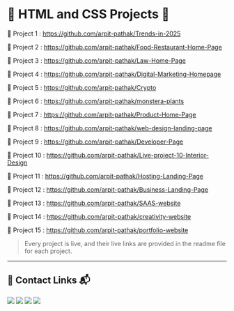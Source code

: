 # 🔰 HTML and CSS Projects 🔰

🔹 Project 1 : https://github.com/arpit-pathak/Trends-in-2025

🔹 Project 2 : https://github.com/arpit-pathak/Food-Restaurant-Home-Page

🔹 Project 3 : https://github.com/arpit-pathak/Law-Home-Page

🔹 Project 4 : https://github.com/arpit-pathak/Digital-Marketing-Homepage

🔹 Project 5 : https://github.com/arpit-pathak/Crypto

🔹 Project 6 : https://github.com/arpit-pathak/monstera-plants

🔹 Project 7 : https://github.com/arpit-pathak/Product-Home-Page

🔹 Project 8 : https://github.com/arpit-pathak/web-design-landing-page

🔹 Project 9 : https://github.com/arpit-pathak/Developer-Page

🔹 Project 10 : https://github.com/arpit-pathak/Live-project-10-Interior-Design

🔹 Project 11 : https://github.com/arpit-pathak/Hosting-Landing-Page

🔹 Project 12 : https://github.com/arpit-pathak/Business-Landing-Page

🔹 Project 13 : https://github.com/arpit-pathak/SAAS-website

🔹 Project 14 : https://github.com/arpit-pathak/creativity-website

🔹 Project 15 : https://github.com/arpit-pathak/portfolio-website

> Every project is live, and their live links are provided in the readme file for each project.

---

## 📌 Contact Links 📬

[![](https://img.shields.io/badge/LinkedIn-0077B5?style=for-the-badge&logo=linkedin&logoColor=white)](https://www.linkedin.com/in/arpit-webdev/)
[![](https://img.shields.io/badge/Instagram-E4405F?style=for-the-badge&logo=instagram&logoColor=white)](https://www.instagram.com/arpit.code/)
[![](https://img.shields.io/badge/Twitter-1DA1F2?style=for-the-badge&logo=twitter&logoColor=white)](https://twitter.com/arpitpathak__)
[![](https://img.shields.io/badge/GitHub-100000?style=for-the-badge&logo=github&logoColor=white)](https://github.com/arpit-pathak)
